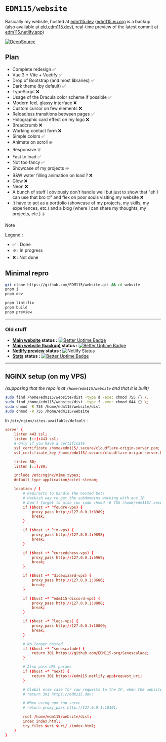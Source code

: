# `EDM115/website`
Basically my website, hosted at [edm115.dev](https://edm115.dev) ([edm115.eu.org](https://edm115.eu.org) is a backup (also available at [old.edm115.dev](https://old.edm115.dev)), real-time preview of the latest commit at [edm115.netlify.app](https://edm115.netlify.app))

[![DeepSource](https://app.deepsource.com/gh/EDM115/website.svg/?label=active+issues&show_trend=true&token=N0wq5KKIR-8bZ-Jsa88xTbRm)](https://app.deepsource.com/gh/EDM115/website/)

## Plan
- Complete redesign :white_check_mark:
- Vue 3 + Vite + Vuetify :white_check_mark:
- Drop of Bootstrap (and most libraries) :white_check_mark:
- Dark theme (by default) :white_check_mark:
- TypeScript :x:
- Usage of the Dracula color scheme if possible :white_check_mark:
- Modern feel, glassy interface :x:
- Custom cursor on few elements :x:
- Reloadless transitions between pages :white_check_mark:
- Holographic card effect on my logo :x:
- Breadcrumb :x:
- Working contact form :x:
- Simple colors :white_check_mark:
- Animate on scroll :sparkle:
- Responsive :sparkle:
- Fast to load :white_check_mark:
- Not too fancy :white_check_mark:
- Showcase of my projects :sparkle:
- B&W water filling animation on load ? :x:
- Glow :x:
- Neon :x:
- A bunch of stuff I obviously don't handle well but just to show that "eh I can use that bro 🤓" and flex on poor souls visiting my website :x:
- It have to act as a portfolio (showcase of my projects, my skills, my experiences, etc.) and a blog (where I can share my thoughts, my projects, etc.) :sparkle:

> [!NOTE]  
> Legend :  
> - :white_check_mark: : Done
> - :sparkle: : In progress
> - :x: : Not done

## Minimal repro
```bash
git clone https://github.com/EDM115/website.git && cd website
pnpm i
pnpm dev
```

```bash
pnpm lint:fix
pnpm build
pnpm preview
```

---

### Old stuff
+ **[Main website](https://edm115.dev) status :** [![Better Uptime Badge](https://betteruptime.com/status-badges/v1/monitor/n6oc.svg)](https://up.edm115.dev/)
+ **[Main website (backup)](https://edm115.eu.org) status :** [![Better Uptime Badge](https://betteruptime.com/status-badges/v1/monitor/iker.svg)](https://up.edm115.dev/)
+ **[Netlify preview](https://edm115.netlify.app) status :** ![Netlify Status](https://api.netlify.com/api/v1/badges/6ffb8504-c2c9-4482-a56c-0efd83a3a4d6/deploy-status)
+ **[Stats](https://stats.edm115.dev/api?username=EDM115&count_private=true&show_icons=true&cache_seconds=1800&bg_color=30,833ab4,fd1d1d,fcb045&include_all_commits=True&title_color=fff&icon_color=fff&border_color=000&text_color=70ffff) status :** [![Better Uptime Badge](https://betteruptime.com/status-badges/v1/monitor/loog.svg)](https://up.edm115.dev/)

---

## NGINX setup (on my VPS)
*(supposing that the repo is at `/home/edm115/website` and that it is built)*  
```bash
sudo find /home/edm115/website/dist -type d -exec chmod 755 {} \;
sudo find /home/edm115/website/dist -type f -exec chmod 644 {} \;
sudo chmod -R 755 /home/edm115/website/dist
sudo chmod -R 755 /home/edm115/website
```
In `/etc/nginx/sites-available/default` :
```conf
server {
    listen 443 ssl;
    listen [::]:443 ssl;
    # Only if you have a certificate
    ssl_certificate /home/edm115/.secure/cloudflare-origin-server.pem;
    ssl_certificate_key /home/edm115/.secure/cloudflare-origin-server.key;

    listen 80;
    listen [::]:80;

    include /etc/nginx/mime.types;
    default_type application/octet-stream;

    location / {
        # Redirects to handle the hosted bots
        # Hackish way to get the subdomains working with one IP
        # Don't forget to also run sudo chmod -R 755 /home/edm115/.secure
        if ($host ~* ^foudre-vps) {
            proxy_pass http://127.0.0.1:8989;
            break;
        }

        if ($host ~* ^jm-vps) {
            proxy_pass http://127.0.0.1:9898;
            break;
        }

        if ($host ~* ^cursedchess-vps) {
            proxy_pass http://127.0.0.1:6969;
            break;
        }

        if ($host ~* ^dicewizard-vps) {
            proxy_pass http://127.0.0.1:8686;
            break;
        }

        if ($host ~* ^edm115-discord-vps) {
            proxy_pass http://127.0.0.1:8888;
            break;
        }

        if ($host ~* ^logs-vps) {
            proxy_pass http://127.0.0.1:10000;
            break;
        }

        # No longer hosted
        if ($host ~* ^senescalade) {
            return 301 https://github.com/EDM115-org/Senescalade;
        }

        # Also pass URL params
        if ($host ~* ^next) {
            return 301 https://edm115.netlify.app$request_uri;
        }

        # Global else case for raw requests to the IP, when the website was hosted elsewhere
        # return 301 https://edm115.dev;

        # When using npm run serve
        # return proxy_pass http://127.0.0.1:10101;

        root /home/edm115/website/dist;
        index index.html;
        try_files $uri $uri/ /index.html;
    }
}
```
